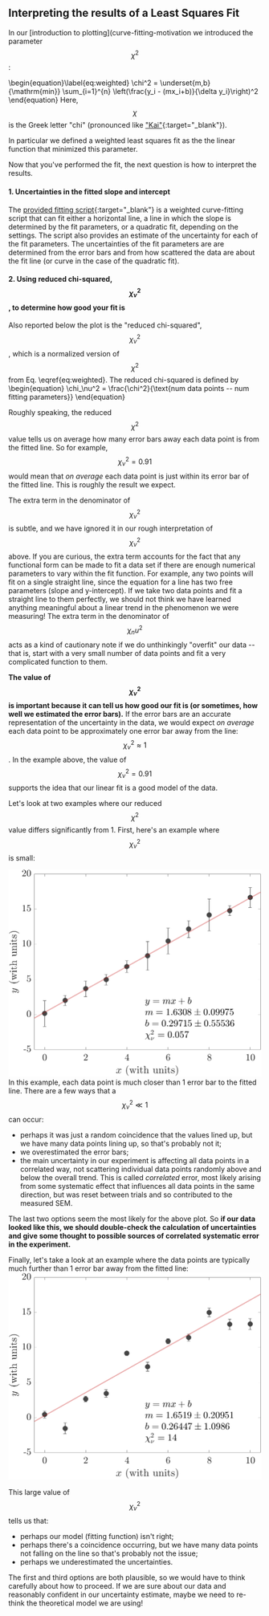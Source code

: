 ## Interpreting the results of a Least Squares Fit

In our [introduction to plotting](curve-fitting-motivation we introduced the parameter $$\chi^2$$:

\begin{equation}\label{eq:weighted}
\chi^2 = \underset{m,b}{\mathrm{min}} \sum_{i=1}^{n} \left(\frac{y_i - (mx_i+b)}{\delta y_i}\right)^2
\end{equation}
Here, $$\chi$$ is the Greek letter "chi" (pronounced like ["Kai"](https://www.marketplace.org/2020/10/01/canadas-tourist-driven-pne-pivots-to-hosting-film-production/){:target="_blank"}).

In particular we defined a weighted least squares fit as the the linear function that minimized this parameter.

Now that you've performed the fit, the next question is how to interpret the results.


#### 1. Uncertainties in the fitted slope and intercept

The [provided fitting script](https://physics.hmc.edu/fitter/){:target="_blank"} is a weighted curve-fitting script that can fit either a horizontal line, a line in which the slope is determined by the fit parameters, or a quadratic fit, depending on the settings. The script also provides an estimate of the uncertainty for each of the fit parameters. The uncertainties of the fit parameters are are determined from the error bars and from how scattered the data are about the fit line (or curve in the case of the quadratic fit). 


#### 2. Using reduced chi-squared, $$\chi_\nu^2$$, to determine how good your fit is

Also reported below the plot is the "reduced chi-squared", $$\chi_\nu^2$$, which is a normalized version of $$\chi^2$$ from Eq. \eqref{eq:weighted}. The reduced chi-squared is defined by 
\begin{equation}
\chi_\nu^2 = \frac{\chi^2}{\text{num data points -- num fitting parameters}}
\end{equation}

Roughly speaking, the reduced $$\chi^2$$ value tells us on average how many error bars away each data point is from the fitted line. So for example,  $$\chi_\nu^2 = 0.91$$ would mean that *on average* each data point is just within its error bar of the fitted line. This is roughly the result we expect.

The extra term in the denominator of $$\chi_\nu^2$$ is subtle, and we have ignored it in our rough interpretation of $$\chi_\nu^2$$ above.  If you are curious, the extra term accounts for the fact that any functional form can be made to fit a data set if there are enough numerical parameters to vary within the fit function. For example, any two points will fit on a single straight line, since the equation for a line has two free parameters (slope and y-intercept).  If we take two data points and fit a straight line to them perfectly, we should not think we have learned anything meaningful about a linear trend in the phenomenon we were measuring!  The extra term in the denominator of $$\chi_nu^2$$ acts as a kind of cautionary note if we do unthinkingly "overfit" our data -- that is, start with a very small number of data points and fit a very complicated function to them.

**The value of $$\chi_\nu^2$$ is important because it can tell us how good our fit is (or sometimes, how well we estimated the error bars).** If the error bars are an accurate representation of the uncertainty in the data, we would expect *on average* each data point to be approximately one error bar away from the line: $$\chi_\nu^2 \approx 1$$. In the example above, the value of $$\chi_\nu^2 = 0.91$$ supports the idea that our linear fit is a good model of the data.

Let's look at two examples where our reduced $$\chi^2$$ value differs significantly from 1. First, here's an example where $$\chi_\nu^2$$ is small:

![overfit example](images/errors-too-big.png)
In this example, each data point is much closer than 1 error bar to the fitted line. There are a few ways that a $$\chi_\nu^2 \ll 1$$ can occur: 

+ perhaps it was just a random coincidence that the values lined up, but we have many data points lining up, so that's probably not it; 
+ we overestimated the error bars;
+ the main uncertainty in our experiment is affecting all data points in a correlated way, not scattering individual data points randomly above and below the overall trend.  This is called *correlated* error, most likely arising from some systematic effect that influences all data points in the same direction, but was reset between trials and so contributed to the measured SEM.

The last two options seem the most likely for the above plot. So **if our data looked like this, we should double-check the calculation of uncertainties and give some thought to possible sources of correlated systematic error in the experiment.**

Finally, let's take a look at an example where the data points are typically much further than 1 error bar away from the fitted line:
![underfit example](images/errors-too-small.png)


This large value of $$\chi_\nu^2$$ tells us that:

+ perhaps our model (fitting function) isn't right;
+ perhaps there's a coincidence occurring, but we have many data points not falling on the line so that's probably not the issue;
+ perhaps we underestimated the uncertainties.

The first and third options are both plausible, so we would have to think carefully about how to proceed. If we are sure about our data and reasonably confident in our uncertainty estimate, maybe we need to re-think the theoretical model we are using!

